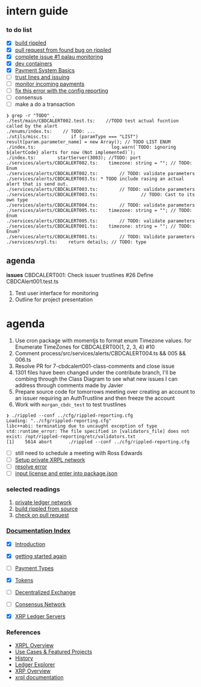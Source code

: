 #  intern guide 

###  to do list

-  [x] [build rippled](./src/build-rippled/macos/README.md)
-  [x] [pull request from found bug on rippled](./src/build-rippled/macos/PR.md)
-  [x] [complete issue #1 palau monitoring](https://github.com/ripple/wwbdc-monitoring/issues/1)
-  [x] [dev containers](https://www.youtube.com/watch?v=SDa3v4Quj7Y)
-  [x] [Payment System Basics](#payment-system-basics)
-  [ ] [trust lines and issuing](https://xrpl.org/trust-lines-and-issuing.html)
-  [ ] [monitor incoming payments](https://xrpl.org/monitor-incoming-payments-with-websocket.html)
-  [ ] [fix this error with the config reporting]()
-  [ ] consensus
-  [ ] make a do a transaction

```
❯ grep -r "TODO" .
./test/main/CBDCALERT002.test.ts:    //TODO test actual fucntion called by the alert
./enums/index.ts:    // TODO: ...
./utils/misc.ts:        if (paramType === "LIST") result[param.parameter_name] = new Array(); // TODO LIST ENUM
./index.ts:                            log.warn(`TODO: ignoring ${alertCode} alerts for now (Not implemented)`);
./index.ts:        startServer(3003); //TODO: port
./services/alerts/CBDCALERT002.ts:    timezone: string = ""; // TODO: Enum
./services/alerts/CBDCALERT002.ts:        // TODO: validate parameters
./services/alerts/CBDCALERT003.ts: * TODO include rasing an actual alert that is send out.
./services/alerts/CBDCALERT003.ts:        // TODO: validate parameters
./services/alerts/CBDCALERT003.ts:                // TODO: Cast to its own type
./services/alerts/CBDCALERT004.ts:        // TODO: validate parameters
./services/alerts/CBDCALERT005.ts:    timezone: string = ""; // TODO: Enum
./services/alerts/CBDCALERT005.ts:        // TODO: validate parameters
./services/alerts/CBDCALERT001.ts:    timezone: string = ""; // TODO: Enum?
./services/alerts/CBDCALERT001.ts:        // TODO: Validate parameters
./services/xrpl.ts:    return details; // TODO: type
```

##  agenda

**issues**
CBDCALERT001: Check issuer trustlines #26
Define CBDCAlert001.test.ts

1.  Test user interface for monitoring
2.  Outline for project presentation 

# agenda

1.  Use cron package with momentjs to format enum Timezone values. for Enumerate TimeZones for CBDCALERT00{1, 2, 3, 4} #10
2.  Comment process/src/services/alerts/CBDCALERT004.ts && 005 && 006.ts
3.  Resolve PR for 7-cbdcalert001-class-comments and close issue
4.  1301 files have been changed under the contribute branch, I'll be combing through the Class Diagram to see what new issues I can address through comments made by Javier
5.  Prepare source code for tomorrows meeting over creating an account to an issuer requiring an AuthTrustline and then freeze the account
6.  Work with `morgan_cbdc_test` to test trustlines


```
❯ ./rippled --conf ../cfg/rippled-reporting.cfg
Loading: "../cfg/rippled-reporting.cfg"
libc++abi: terminating due to uncaught exception of type std::runtime_error: The file specified in [validators_file] does not exist: /opt/rippled-reporting/etc/validators.txt
[1]    5614 abort      ./rippled --conf ../cfg/rippled-reporting.cfg
```

-  [ ] still need to schedule a meeting with Ross Edwards
-  [ ] [Setup private XRPL network](https://ripplelabs.atlassian.net/wiki/spaces/RIPD/pages/2728100754/Setup+private+XRPL+network)
-  [ ] [resolve error](https://preview.redoc.ly/dcm-docs/xbs-1822-private-ledger/dcm/admin/private-network/quickstart/)
-  [ ] [input license and enter into package.json]()

### selected readings

1.  [private ledger network](./src/private-network/README.md)
2.  [build rippled from source](./src/build-rippled/README.md)
3.  [check on pull request](https://github.com/XRPLF/rippled/pull/4583)

### [Documentation Index](https://xrpl.org/docs-index.html)

- [x] [Introduction](#introduction)
- [x] [getting started again](https://xrpl.org/get-started-using-javascript.html)
- [ ] [Payment Types](#payment-types)
- [x] [Tokens](#tokens)
- [ ] [Decentralized Exchange](#decentralized-exchange)
- [ ] [Consensus Network](#consensus-network)
- [x] [XRP Ledger Servers](#xrp-ledger-servers)


### References

- [XRPL Overview](#xrpl-overview)
- [Use Cases & Featured Projects](#use-cases--featured-projects)
- [History](#history)
- [Ledger Explorer](#ledger-explorer)
- [XRP Overview](#xrp-overview)
- [xrpl documentation](https://xrpl.org/docs-index.html)

